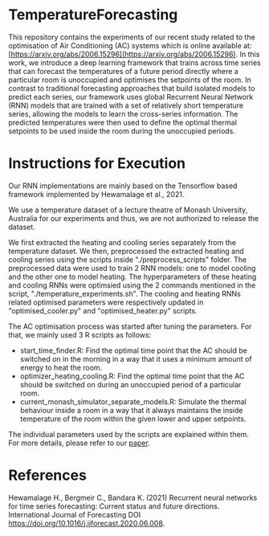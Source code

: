 # TemperatureForecasting

This repository contains the experiments of our recent study related to the optimisation of Air Conditioning (AC) systems which is online available at: [https://arxiv.org/abs/2006.15296](https://arxiv.org/abs/2006.15296).
In this work, we introduce a deep learning framework that trains across time series that can forecast the temperatures of a future period directly where a particular room is unoccupied and optimises the setpoints of the room. In contrast to traditional forecasting approaches that build isolated models to predict each series, our framework uses
global Recurrent Neural Network (RNN) models that are trained with a set of relatively short temperature series, allowing the models to learn the cross-series information. The predicted temperatures were then used to define the optimal thermal setpoints to be used inside the room during the unoccupied periods. 


# Instructions for Execution
Our RNN implementations are mainly based on the Tensorflow based framework implemented by Hewamalage et al., 2021.

We use a temperature dataset of a lecture theatre of Monash University, Australia for our experiments and thus, we are not authorized to release the dataset.

We first extracted the heating and cooling series separately from the temperature dataset. We then, preprocessed the extracted heating and cooling series using the scripts inside "./preprocess_scripts" folder. The preprocessed data were used to train 2 RNN models: one to model cooling and the other one to model heating. The hyperparameters of these heating and cooling RNNs were optimsied using the 2 commands mentioned in the script, "./temperature_experiments.sh". The cooling and heating RNNs related optimised parameters were respectively updated in "optimised_cooler.py" and "optimised_heater.py" scripts.

The AC optimisation process was started after tuning the parameters. For that, we mainly used 3 R scripts as follows:
 - start_time_finder.R: Find the optimal time point that the AC should be switched on in the morning in a way that it uses a minimum amount of energy to heat the room.
 - optimizer_heating_cooling.R: Find the optimal time point that the AC should be switched on during an unoccupied period of a particular room.
 - current_monash_simulator_separate_models.R: Simulate the thermal behaviour inside a room in a way that it always maintains the inside temperature of the room within the given lower and upper setpoints.

The individual parameters used by the scripts are explained within them. For more details, please refer to our [paper](https://arxiv.org/abs/2006.15296).

# References
Hewamalage H., Bergmeir C., Bandara K. (2021) Recurrent neural networks for time series forecasting: Current status and future directions. International Journal of Forecasting DOI https://doi.org/10.1016/j.ijforecast.2020.06.008.
